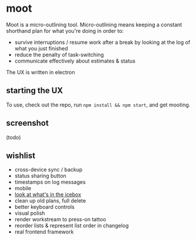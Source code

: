 # moot

Moot is a micro-outlining tool. Micro-outlining means keeping a constant shorthand plan for what you're doing in order to:

* survive interruptions / resume work after a break by looking at the log of what you just finished
* reduce the penalty of task-switching
* communicate effectively about estimates & status

The UX is written in electron

## starting the UX

To use, check out the repo, run `npm install && npm start`, and get mooting.

## screenshot

(todo)

## wishlist

* cross-device sync / backup
* status sharing button
* timestamps on log messages
* mobile
* [look at what's in the icebox](https://en.wikipedia.org/wiki/Black_hole_information_paradox)
* clean up old plans, full delete
* better keyboard controls
* visual polish
* render workstream to press-on tattoo
* reorder lists & represent list order in changelog
* real frontend framework
